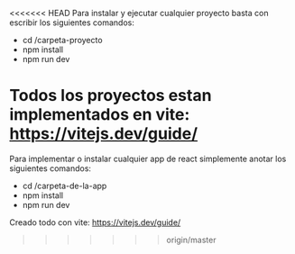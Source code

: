 <<<<<<< HEAD
Para instalar y ejecutar cualquier proyecto basta con escribir los siguientes comandos:

- cd /carpeta-proyecto
- npm install
- npm run dev

Todos los proyectos estan implementados en vite: https://vitejs.dev/guide/
=======
Para implementar o instalar cualquier app de react simplemente anotar los siguientes comandos:

- cd /carpeta-de-la-app
- npm install
- npm run dev

Creado todo con vite: https://vitejs.dev/guide/
>>>>>>> origin/master

